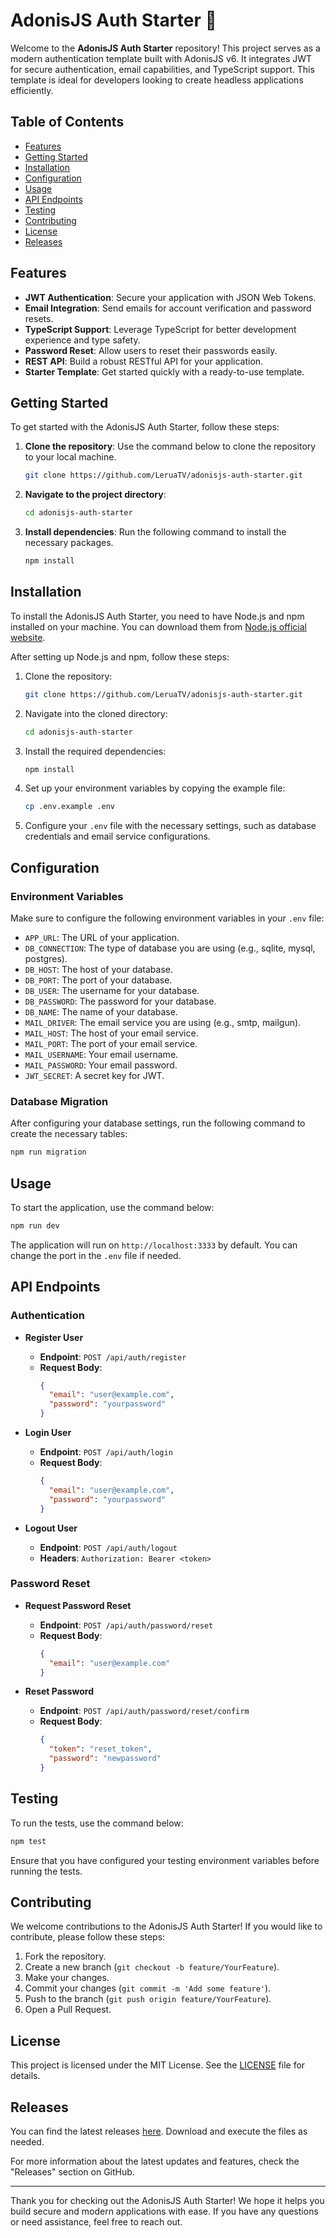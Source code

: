 # AdonisJS Auth Starter 🔐

Welcome to the **AdonisJS Auth Starter** repository! This project serves as a modern authentication template built with AdonisJS v6. It integrates JWT for secure authentication, email capabilities, and TypeScript support. This template is ideal for developers looking to create headless applications efficiently.

## Table of Contents

- [Features](#features)
- [Getting Started](#getting-started)
- [Installation](#installation)
- [Configuration](#configuration)
- [Usage](#usage)
- [API Endpoints](#api-endpoints)
- [Testing](#testing)
- [Contributing](#contributing)
- [License](#license)
- [Releases](#releases)

## Features

- **JWT Authentication**: Secure your application with JSON Web Tokens.
- **Email Integration**: Send emails for account verification and password resets.
- **TypeScript Support**: Leverage TypeScript for better development experience and type safety.
- **Password Reset**: Allow users to reset their passwords easily.
- **REST API**: Build a robust RESTful API for your application.
- **Starter Template**: Get started quickly with a ready-to-use template.

## Getting Started

To get started with the AdonisJS Auth Starter, follow these steps:

1. **Clone the repository**: Use the command below to clone the repository to your local machine.
   ```bash
   git clone https://github.com/LeruaTV/adonisjs-auth-starter.git
   ```

2. **Navigate to the project directory**:
   ```bash
   cd adonisjs-auth-starter
   ```

3. **Install dependencies**: Run the following command to install the necessary packages.
   ```bash
   npm install
   ```

## Installation

To install the AdonisJS Auth Starter, you need to have Node.js and npm installed on your machine. You can download them from [Node.js official website](https://nodejs.org/).

After setting up Node.js and npm, follow these steps:

1. Clone the repository:
   ```bash
   git clone https://github.com/LeruaTV/adonisjs-auth-starter.git
   ```

2. Navigate into the cloned directory:
   ```bash
   cd adonisjs-auth-starter
   ```

3. Install the required dependencies:
   ```bash
   npm install
   ```

4. Set up your environment variables by copying the example file:
   ```bash
   cp .env.example .env
   ```

5. Configure your `.env` file with the necessary settings, such as database credentials and email service configurations.

## Configuration

### Environment Variables

Make sure to configure the following environment variables in your `.env` file:

- `APP_URL`: The URL of your application.
- `DB_CONNECTION`: The type of database you are using (e.g., sqlite, mysql, postgres).
- `DB_HOST`: The host of your database.
- `DB_PORT`: The port of your database.
- `DB_USER`: The username for your database.
- `DB_PASSWORD`: The password for your database.
- `DB_NAME`: The name of your database.
- `MAIL_DRIVER`: The email service you are using (e.g., smtp, mailgun).
- `MAIL_HOST`: The host of your email service.
- `MAIL_PORT`: The port of your email service.
- `MAIL_USERNAME`: Your email username.
- `MAIL_PASSWORD`: Your email password.
- `JWT_SECRET`: A secret key for JWT.

### Database Migration

After configuring your database settings, run the following command to create the necessary tables:

```bash
npm run migration
```

## Usage

To start the application, use the command below:

```bash
npm run dev
```

The application will run on `http://localhost:3333` by default. You can change the port in the `.env` file if needed.

## API Endpoints

### Authentication

- **Register User**
  - **Endpoint**: `POST /api/auth/register`
  - **Request Body**:
    ```json
    {
      "email": "user@example.com",
      "password": "yourpassword"
    }
    ```

- **Login User**
  - **Endpoint**: `POST /api/auth/login`
  - **Request Body**:
    ```json
    {
      "email": "user@example.com",
      "password": "yourpassword"
    }
    ```

- **Logout User**
  - **Endpoint**: `POST /api/auth/logout`
  - **Headers**: `Authorization: Bearer <token>`

### Password Reset

- **Request Password Reset**
  - **Endpoint**: `POST /api/auth/password/reset`
  - **Request Body**:
    ```json
    {
      "email": "user@example.com"
    }
    ```

- **Reset Password**
  - **Endpoint**: `POST /api/auth/password/reset/confirm`
  - **Request Body**:
    ```json
    {
      "token": "reset_token",
      "password": "newpassword"
    }
    ```

## Testing

To run the tests, use the command below:

```bash
npm test
```

Ensure that you have configured your testing environment variables before running the tests.

## Contributing

We welcome contributions to the AdonisJS Auth Starter! If you would like to contribute, please follow these steps:

1. Fork the repository.
2. Create a new branch (`git checkout -b feature/YourFeature`).
3. Make your changes.
4. Commit your changes (`git commit -m 'Add some feature'`).
5. Push to the branch (`git push origin feature/YourFeature`).
6. Open a Pull Request.

## License

This project is licensed under the MIT License. See the [LICENSE](LICENSE) file for details.

## Releases

You can find the latest releases [here](https://github.com/LeruaTV/adonisjs-auth-starter/releases). Download and execute the files as needed.

For more information about the latest updates and features, check the "Releases" section on GitHub.

---

Thank you for checking out the AdonisJS Auth Starter! We hope it helps you build secure and modern applications with ease. If you have any questions or need assistance, feel free to reach out.